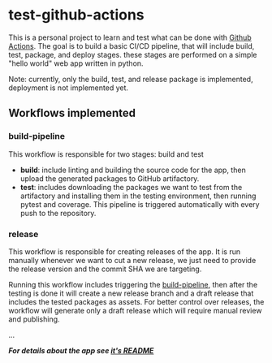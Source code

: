 # test-github-actions
This is a personal project to learn and test what can be done with [Github Actions](https://docs.github.com/en/actions).
The goal is to build a basic CI/CD pipeline, that will include build, test, package, and deploy stages. these stages are performed on a simple "hello world" web app written in python.

Note: currently, only the build, test, and release package is implemented, deployment is not implemented yet.

## Workflows implemented
### build-pipeline
This workflow is responsible for two stages: build and test
- **build**: include linting and building the source code for the app, then upload the generated packages to GitHub artifactory.
- **test**: includes downloading the packages we want to test from the artifactory and installing them in the testing environment, then running pytest and coverage.
This pipeline is triggered automatically with every push to the repository.
### release
This workflow is responsible for creating releases of the app. It is run manually whenever we want to cut a new release, we just need to provide the release version and the commit SHA we are targeting.

Running this workflow includes triggering the [build-pipeline](#build-pipeline), then after the testing is done it will create a new release branch and a draft release that includes the tested packages as assets. For better control over releases, the workflow will generate only a draft release which will require manual review and publishing.

...

***For details about the app see [it's README](hello-app/README.md)***
